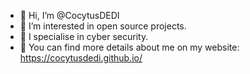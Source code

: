 - 👋 Hi, I’m @CocytusDEDI
- 👀 I’m interested in open source projects.
- 👾 I specialise in cyber security.
- 🔗 You can find more details about me on my website: https://cocytusdedi.github.io/
